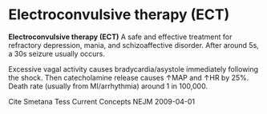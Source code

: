 ---
---
# Electroconvulsive therapy (ECT)

**Electroconvulsive therapy (ECT)** A safe and effective treatment for
refractory depression, mania, and schizoaffective disorder. After around
5s, a 30s seizure usually occurs.

Excessive vagal activity causes bradycardia/asystole immediately
following the shock. Then catecholamine release causes ↑MAP and ↑HR by
25%. Death rate (usually from MI/arrhythmia) around 1 in 100,000.

Cite Smetana Tess Current Concepts NEJM 2009-04-01
